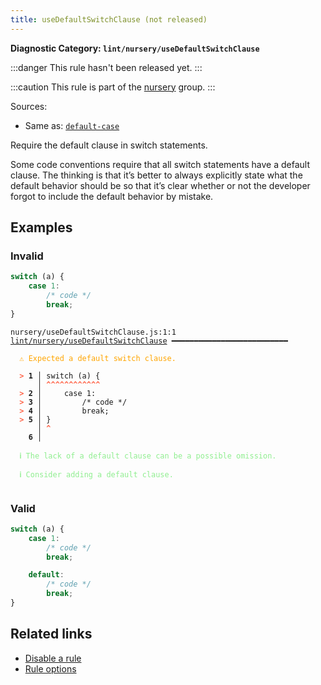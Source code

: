 ```yaml
---
title: useDefaultSwitchClause (not released)
---
```


**Diagnostic Category: `lint/nursery/useDefaultSwitchClause`**

:::danger
This rule hasn't been released yet.
:::

:::caution
This rule is part of the [nursery](/linter/rules/#nursery) group.
:::

Sources: 
- Same as: <a href="https://eslint.org/docs/latest/rules/default-case" target="_blank"><code>default-case</code></a>

Require the default clause in switch statements.

Some code conventions require that all switch statements have a default clause. The thinking is that it’s better
to always explicitly state what the default behavior should be so that it’s clear whether or not the developer
forgot to include the default behavior by mistake.

## Examples

### Invalid

```jsx
switch (a) {
    case 1:
        /* code */
        break;
}
```

<pre class="language-text"><code class="language-text">nursery/useDefaultSwitchClause.js:1:1 <a href="https://biomejs.dev/linter/rules/use-default-switch-clause">lint/nursery/useDefaultSwitchClause</a> ━━━━━━━━━━━━━━━━━━━━━━━━━━

<strong><span style="color: Orange;">  </span></strong><strong><span style="color: Orange;">⚠</span></strong> <span style="color: Orange;">Expected a default switch clause.</span>
  
<strong><span style="color: Tomato;">  </span></strong><strong><span style="color: Tomato;">&gt;</span></strong> <strong>1 │ </strong>switch (a) {
   <strong>   │ </strong><strong><span style="color: Tomato;">^</span></strong><strong><span style="color: Tomato;">^</span></strong><strong><span style="color: Tomato;">^</span></strong><strong><span style="color: Tomato;">^</span></strong><strong><span style="color: Tomato;">^</span></strong><strong><span style="color: Tomato;">^</span></strong><strong><span style="color: Tomato;">^</span></strong><strong><span style="color: Tomato;">^</span></strong><strong><span style="color: Tomato;">^</span></strong><strong><span style="color: Tomato;">^</span></strong><strong><span style="color: Tomato;">^</span></strong><strong><span style="color: Tomato;">^</span></strong>
<strong><span style="color: Tomato;">  </span></strong><strong><span style="color: Tomato;">&gt;</span></strong> <strong>2 │ </strong>    case 1:
<strong><span style="color: Tomato;">  </span></strong><strong><span style="color: Tomato;">&gt;</span></strong> <strong>3 │ </strong>        /* code */
<strong><span style="color: Tomato;">  </span></strong><strong><span style="color: Tomato;">&gt;</span></strong> <strong>4 │ </strong>        break;
<strong><span style="color: Tomato;">  </span></strong><strong><span style="color: Tomato;">&gt;</span></strong> <strong>5 │ </strong>}
   <strong>   │ </strong><strong><span style="color: Tomato;">^</span></strong>
    <strong>6 │ </strong>
  
<strong><span style="color: lightgreen;">  </span></strong><strong><span style="color: lightgreen;">ℹ</span></strong> <span style="color: lightgreen;">The lack of a default clause can be a possible omission.</span>
  
<strong><span style="color: lightgreen;">  </span></strong><strong><span style="color: lightgreen;">ℹ</span></strong> <span style="color: lightgreen;">Consider adding a default clause.</span>
  
</code></pre>

### Valid

```jsx
switch (a) {
    case 1:
        /* code */
        break;

    default:
        /* code */
        break;
}
```

## Related links

- [Disable a rule](/linter/#disable-a-lint-rule)
- [Rule options](/linter/#rule-options)
